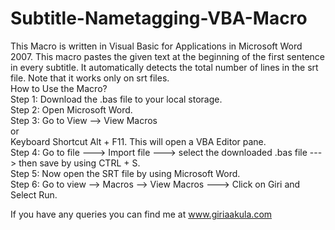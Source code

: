 # Subtitle-Nametagging-VBA-Macro
This Macro is written in Visual Basic for Applications in Microsoft Word 2007. This macro pastes the given text at the beginning of the first sentence in every subtitle. It automatically detects the total number of lines in the srt file. Note that it works only on srt files.<br>
How to Use the Macro?<br>
Step 1: Download the .bas file to your local storage.<br>
Step 2: Open Microsoft Word.<br>
Step 3: Go to View --> View Macros<br>
          or<br>
        Keyboard Shortcut Alt + F11. This will open a VBA Editor pane.<br>
Step 4: Go to file ---> Import file ---> select the downloaded .bas file ---> then save by using CTRL + S.<br>
Step 5: Now open the SRT file by using Microsoft Word.<br>
Step 6: Go to view --> Macros --> View Macros ---> Click on Giri and Select Run.<br>

If you have any queries you can find me at www.giriaakula.com
